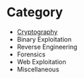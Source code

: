 # Category

- [Cryptography](https://cryptopals.com/)
- Binary Exploitation
- Reverse Engineering
- Forensics
- Web Exploitation
- Miscellaneous
